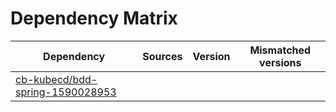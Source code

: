 # Dependency Matrix

Dependency | Sources | Version | Mismatched versions
---------- | ------- | ------- | -------------------
[cb-kubecd/bdd-spring-1590028953](https://github.com/cb-kubecd/bdd-spring-1590028953.git) |  | []() | 
